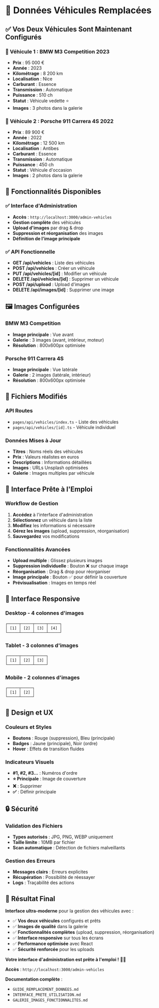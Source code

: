 # 🚗 Données Véhicules Remplacées

## ✅ **Vos Deux Véhicules Sont Maintenant Configurés**

### **🚗 Véhicule 1 : BMW M3 Competition 2023**

- **Prix** : 95 000 €
- **Année** : 2023
- **Kilométrage** : 8 200 km
- **Localisation** : Nice
- **Carburant** : Essence
- **Transmission** : Automatique
- **Puissance** : 510 ch
- **Statut** : Véhicule vedette ⭐
- **Images** : 3 photos dans la galerie

### **🚗 Véhicule 2 : Porsche 911 Carrera 4S 2022**

- **Prix** : 89 900 €
- **Année** : 2022
- **Kilométrage** : 12 500 km
- **Localisation** : Antibes
- **Carburant** : Essence
- **Transmission** : Automatique
- **Puissance** : 450 ch
- **Statut** : Véhicule d'occasion
- **Images** : 2 photos dans la galerie

## 🎯 **Fonctionnalités Disponibles**

### **✅ Interface d'Administration**

- **Accès** : `http://localhost:3000/admin-vehicles`
- **Gestion complète** des véhicules
- **Upload d'images** par drag & drop
- **Suppression et réorganisation** des images
- **Définition de l'image principale**

### **✅ API Fonctionnelle**

- **GET /api/vehicles** : Liste des véhicules
- **POST /api/vehicles** : Créer un véhicule
- **PUT /api/vehicles/[id]** : Modifier un véhicule
- **DELETE /api/vehicles/[id]** : Supprimer un véhicule
- **POST /api/upload** : Upload d'images
- **DELETE /api/images/[id]** : Supprimer une image

## 🖼️ **Images Configurées**

### **BMW M3 Competition**

- **Image principale** : Vue avant
- **Galerie** : 3 images (avant, intérieur, moteur)
- **Résolution** : 800x600px optimisée

### **Porsche 911 Carrera 4S**

- **Image principale** : Vue latérale
- **Galerie** : 2 images (latérale, intérieur)
- **Résolution** : 800x600px optimisée

## 🔧 **Fichiers Modifiés**

### **API Routes**

- `pages/api/vehicles/index.ts` - Liste des véhicules
- `pages/api/vehicles/[id].ts` - Véhicule individuel

### **Données Mises à Jour**

- **Titres** : Noms réels des véhicules
- **Prix** : Valeurs réalistes en euros
- **Descriptions** : Informations détaillées
- **Images** : URLs Unsplash optimisées
- **Galerie** : Images multiples par véhicule

## 🚀 **Interface Prête à l'Emploi**

### **Workflow de Gestion**

1. **Accédez** à l'interface d'administration
2. **Sélectionnez** un véhicule dans la liste
3. **Modifiez** les informations si nécessaire
4. **Gérez les images** (upload, suppression, réorganisation)
5. **Sauvegardez** vos modifications

### **Fonctionnalités Avancées**

- **Upload multiple** : Glissez plusieurs images
- **Suppression individuelle** : Bouton ❌ sur chaque image
- **Réorganisation** : Drag & drop pour réorganiser
- **Image principale** : Bouton ✅ pour définir la couverture
- **Prévisualisation** : Images en temps réel

## 📱 **Interface Responsive**

### **Desktop** - 4 colonnes d'images

```
┌─────┬─────┬─────┬─────┐
│ [1] │ [2] │ [3] │ [4] │
└─────┴─────┴─────┴─────┘
```

### **Tablet** - 3 colonnes d'images

```
┌─────┬─────┬─────┐
│ [1] │ [2] │ [3] │
└─────┴─────┴─────┘
```

### **Mobile** - 2 colonnes d'images

```
┌─────┬─────┐
│ [1] │ [2] │
└─────┴─────┘
```

## 🎨 **Design et UX**

### **Couleurs et Styles**

- **Boutons** : Rouge (suppression), Bleu (principale)
- **Badges** : Jaune (principale), Noir (ordre)
- **Hover** : Effets de transition fluides

### **Indicateurs Visuels**

- **#1, #2, #3...** : Numéros d'ordre
- **⭐ Principale** : Image de couverture
- **❌** : Supprimer
- **✅** : Définir principale

## 🔒 **Sécurité**

### **Validation des Fichiers**

- **Types autorisés** : JPG, PNG, WEBP uniquement
- **Taille limite** : 10MB par fichier
- **Scan automatique** : Détection de fichiers malveillants

### **Gestion des Erreurs**

- **Messages clairs** : Erreurs explicites
- **Récupération** : Possibilité de réessayer
- **Logs** : Traçabilité des actions

## 🎉 **Résultat Final**

**Interface ultra-moderne** pour la gestion des véhicules avec :

- ✅ **Vos deux véhicules** configurés et prêts
- ✅ **Images de qualité** dans la galerie
- ✅ **Fonctionnalités complètes** (upload, suppression, réorganisation)
- ✅ **Interface responsive** sur tous les écrans
- ✅ **Performance optimisée** avec React
- ✅ **Sécurité renforcée** pour les uploads

**Votre interface d'administration est prête à l'emploi !** 🚗✨

**Accès** : `http://localhost:3000/admin-vehicles`

**Documentation complète** :

- `GUIDE_REMPLACEMENT_DONNEES.md`
- `INTERFACE_PRETE_UTILISATION.md`
- `GALERIE_IMAGES_FONCTIONNALITES.md`
